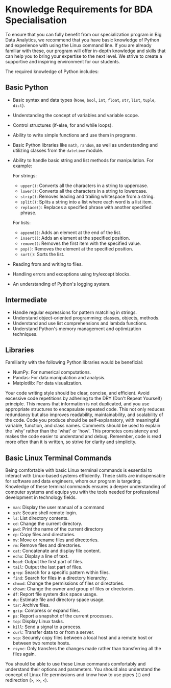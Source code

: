# Knowledge Requirements for BDA Specialisation

To ensure that you can fully benefit from our specialization program in Big Data Analytics,
we recommend that you have basic knowledge of Python
and experience with using the Linux command line.
If you are already familiar with these, our program will offer
in-depth knowledge and skills that can help you to bring your expertise
to the next level.
We strive to create a supportive and inspiring environment
for our students.


The required knowledge of Python includes:

## Basic Python

- Basic syntax and data types (`None`, `bool`, `int`, `float`, `str`, `list`, `tuple`, `dict`).
- Understanding the concept of variables and variable scope. 
- Control structures (if-else, for and while loops).
- Ability to write simple functions  and use them in programs.
- Basic Python libraries like `math`, `random`, as well as understanding and utilizing classes from the `datetime` module.
- Ability to handle basic string and list methods for manipulation. For example:

  For strings:
    - `upper()`: Converts all the characters in a string to uppercase.
    - `lower()`: Converts all the characters in a string to lowercase.
    - `strip()`: Removes leading and trailing whitespace from a string.
    - `split()`: Splits a string into a list where each word is a list item.
    - `replace()`: Replaces a specified phrase with another specified phrase.

  For lists:
    - `append()`: Adds an element at the end of the list.
    - `insert()`: Adds an element at the specified position.
    - `remove()`: Removes the first item with the specified value.
    - `pop()`: Removes the element at the specified position.
    - `sort()`: Sorts the list.

- Reading from and writing to files.
- Handling errors and exceptions using try/except blocks. 
- An understanding of Python's logging system.


## Intermediate 

- Handle regular expressions for pattern matching in strings.
- Understand object-oriented programming: classes, objects, methods.
- Understand and use list comprehensions and lambda functions.
- Understand Python's memory management and optimization techniques.

## Libraries

Familiarity with the following Python libraries would be beneficial:

- NumPy: For numerical computations.
- Pandas: For data manipulation and analysis.
- Matplotlib: For data visualization.

Your code writing style should be clear, concise, and efficient. Avoid excessive code repetitions by adhering to the DRY (Don't Repeat Yourself) principle. This means that information is not duplicated, and you use appropriate structures to encapsulate repeated code. This not only reduces redundancy but also improves readability, maintainability, and scalability of the code. Code you produce should be self-explanatory, with meaningful variable, function, and class names. Comments should be used to explain the 'why' rather than the 'what' or 'how'.  This promotes consistency and makes the code easier to understand and debug. Remember, code is read more often than it is written, so strive for clarity and simplicity.

## Basic Linux Terminal Commands

Being comfortable with basic Linux terminal commands is essential to interact with Linux-based systems efficiently. 
These skills are indispensable for software and data engineers, whom our program is targeting. 
Knowledge of these terminal commands ensures a deeper understanding of computer systems and equips you with the tools needed for professional development in technology fields.

- `man`: Display the user manual of a command
- `ssh`: Secure shell remote login.
- `ls`: List directory contents.
- `cd`: Change the current directory.
- `pwd`: Print the name of the current directory
- `cp`: Copy files and directories.
- `mv`: Move or rename files and directories.
- `rm`: Remove files and directories.
- `cat`: Concatenate and display file content.
- `echo`: Display a line of text.
- `head`: Output the first part of files.
- `tail`: Output the last part of files.
- `grep`: Search for a specific pattern within files.
- `find`: Search for files in a directory hierarchy.
- `chmod`: Change the permissions of files or directories.
- `chown`: Change the owner and group of files or directories.
- `df`: Report file system disk space usage.
- `du`: Estimate file and directory space usage.
- `tar`: Archive files.
- `gzip`: Compress or expand files.
- `ps`: Report a snapshot of the current processes.
- `top`: Display Linux tasks.
- `kill`: Send a signal to a process.
- `curl`: Transfer data to or from a server.  
- `scp`: Securely copy files between a local host and a remote host or between two remote hosts.  
 - `rsync`: Only transfers the changes made rather than transferring all the files again.

You should be able to use these Linux commands comfortably and understand their options and parameters. 
You should also understand the concept of Linux file permissions and know how to use pipes (`|`) and redirection (`>`, `>>`, `<`).

